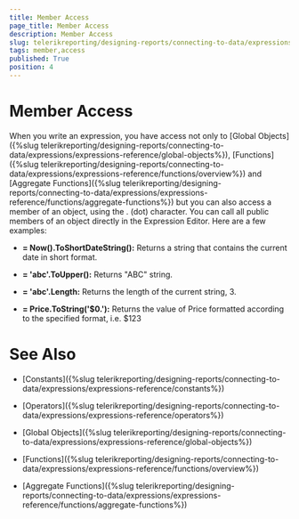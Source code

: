 ```yaml
---
title: Member Access
page_title: Member Access 
description: Member Access
slug: telerikreporting/designing-reports/connecting-to-data/expressions/expressions-reference/member-access
tags: member,access
published: True
position: 4
---
```


# Member Access



When you write an expression, you have access not only to [Global Objects]({%slug telerikreporting/designing-reports/connecting-to-data/expressions/expressions-reference/global-objects%}),            [Functions]({%slug telerikreporting/designing-reports/connecting-to-data/expressions/expressions-reference/functions/overview%}) and [Aggregate Functions]({%slug telerikreporting/designing-reports/connecting-to-data/expressions/expressions-reference/functions/aggregate-functions%})         but you can also access a member of an object, using the . (dot) character. You can call all public members of an object directly         in the Expression Editor. Here are a few examples:                   

*  __= Now().ToShortDateString():__  Returns a string that contains the current date in short format.

*  __= 'abc'.ToUpper():__  Returns "ABC" string.

*  __= 'abc'.Length:__  Returns the length of the current string, 3.

*  __= Price.ToString('$0.'):__  Returns the value of Price formatted according to the specified format, i.e. $123

# See Also

 * [Constants]({%slug telerikreporting/designing-reports/connecting-to-data/expressions/expressions-reference/constants%})

 * [Operators]({%slug telerikreporting/designing-reports/connecting-to-data/expressions/expressions-reference/operators%})

 * [Global Objects]({%slug telerikreporting/designing-reports/connecting-to-data/expressions/expressions-reference/global-objects%})

 * [Functions]({%slug telerikreporting/designing-reports/connecting-to-data/expressions/expressions-reference/functions/overview%})

 * [Aggregate Functions]({%slug telerikreporting/designing-reports/connecting-to-data/expressions/expressions-reference/functions/aggregate-functions%})
